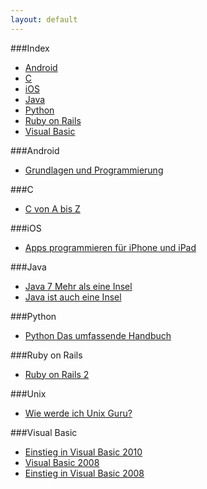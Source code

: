 ```yaml
---
layout: default
---
```

###Index
* [Android](#android)
* [C](#c)
* [iOS](#ios)
* [Java](#java)
* [Python](#python)
* [Ruby on Rails](#ruby-on-rails)
* [Visual Basic](#visual-basic)

###Android

* [Grundlagen und Programmierung](http://www.dpunkt.de/ebooks_files/free/3436.pdf)

###C

* [C von A bis Z](http://openbook.galileocomputing.de/c_von_a_bis_z/)

###iOS

* [Apps programmieren für iPhone und iPad](http://openbook.galileocomputing.de/apps_programmieren_fuer_iphone_und_ipad/)

###Java

* [Java 7 Mehr als eine Insel](http://openbook.galileocomputing.de/java7/)
* [Java ist auch eine Insel](http://openbook.galileocomputing.de/javainsel/)

###Python

* [Python Das umfassende Handbuch](http://openbook.galileocomputing.de/python/)

###Ruby on Rails

* [Ruby on Rails 2](http://openbook.galileocomputing.de/ruby_on_rails/)

###Unix

* [Wie werde ich Unix Guru?](http://openbook.galileocomputing.de/unix_guru/)

###Visual Basic

* [Einstieg in Visual Basic 2010](http://openbook.galileocomputing.de/einstieg_vb_2010/)
* [Visual Basic 2008](http://openbook.galileocomputing.de/visualbasic_2008/)
* [Einstieg in Visual Basic 2008](http://openbook.galileocomputing.de/einstieg_vb_2008/)
